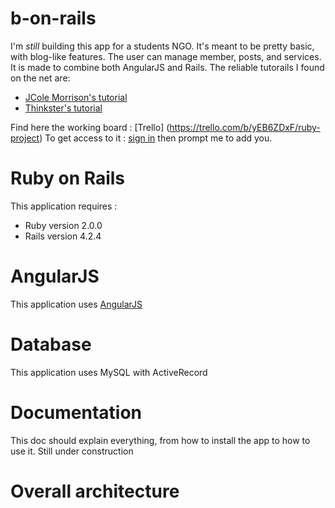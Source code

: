 # b-on-rails

I'm *still* building this app for a students NGO. It's meant to be pretty basic, with blog-like features. The user can manage member, posts, and services.
It is made to combine both AngularJS and Rails. The reliable tutorails I found on the net are:
* [JCole Morrison's tutorial](http://start.jcolemorrison.com/angularjs-rails-4-1-and-ui-router-tutorial/)
* [Thinkster's tutorial](https://thinkster.io/angular-rails/)

Find here the working board : [Trello] (https://trello.com/b/yEB6ZDxF/ruby-project)
To get access to it : [sign in](https://trello.com/) then prompt me to add you.

# Ruby on Rails 

This application requires : 
* Ruby version 2.0.0
* Rails version 4.2.4

# AngularJS

This application uses [AngularJS](https://angularjs.org/)

# Database

This application uses MySQL with ActiveRecord

# Documentation 

This doc should explain everything, from how to install the app to how to use it.
Still under construction

# Overall architecture
